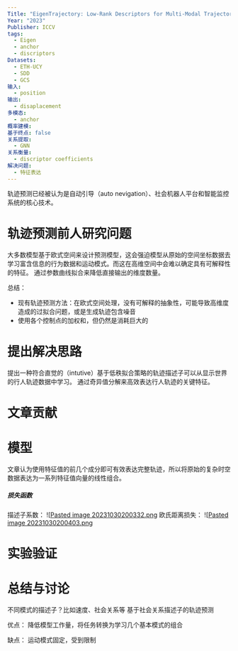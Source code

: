 ```yaml
---
Title: "EigenTrajectory: Low-Rank Descriptors for Multi-Modal Trajectory Forecasting"
Year: "2023"
Publisher: ICCV
tags:
  - Eigen
  - anchor
  - discriptors
Datasets:
  - ETH-UCY
  - SDD
  - GCS
输入:
  - position
输出:
  - disaplacement
多模态:
  - anchor
概率建模: 
基于终点: false
关系提取:
  - GNN
关系衡量:
  - discriptor coefficients
解决问题:
  - 特征表达
---
```

轨迹预测已经被认为是自动引导（auto nevigation）、社会机器人平台和智能监控系统的核心技术。
# 轨迹预测前人研究问题
大多数模型基于欧式空间来设计预测模型，这会强迫模型从原始的空间坐标数据去学习富含信息的行为数据和运动模式。而这在高维空间中会难以确定具有可解释性的特征。
通过参数曲线拟合来降低直接输出的维度数量。

总结：
+ 现有轨迹预测方法：在欧式空间处理，没有可解释的抽象性，可能导致高维度造成的过拟合问题，或是生成轨迹包含噪音
+ 使用各个控制点的加权和，但仍然是消耗巨大的
# 提出解决思路
提出一种符合直觉的（intutive）基于低秩拟合策略的轨迹描述子可以从显示世界的行人轨迹数据中学习。
通过奇异值分解来高效表达行人轨迹的关键特征。
# 文章贡献

# 模型
文章认为使用特征值的前几个成分即可有效表达完整轨迹，所以将原始的复杂时空数据表达为一系列特征值向量的线性组合。

##### 损失函数
描述子系数：
![[Pasted image 20231030200332.png](../img/Pasted%20image%2020231030200332.png)
欧氏距离损失：
![[Pasted image 20231030200403.png](../img/Pasted%20image%2020231030200403.png)

# 实验验证

# 总结与讨论

不同模式的描述子？比如速度、社会关系等
基于社会关系描述子的轨迹预测

优点：
降低模型工作量，将任务转换为学习几个基本模式的组合

缺点：
运动模式固定，受到限制
